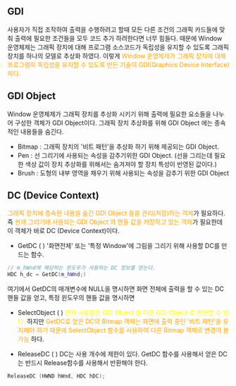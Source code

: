 ## GDI

사용자가 직접 조작하여 출력을 수행하려고 할때 모든 다른 조건의 그래픽 카드들에 맞춰 출력에 필요한 조건들을 모두 코드 추가 하려한다면 너무 힘들다. 때문에 Window 운영체제는 그래픽 장치에 대해 프로그램 소스코드가 독립성을 유지할 수 있도록 그래픽 장치를 하나의 모델로 추상화 하였다. 이렇게 <span style="color:orange">Window 운영체제가 그래픽 장치에 대해 프로그램이 독립성을 유지할 수 있도록 만든 기술이 GDI(Graphics Device Interface)이다.</span>

## GDI Object

Window 운영체제가 그래픽 장치를 추상화 시키기 위해 출력에 필요한 요소들을 나누어 구성한 객체가 GDI Object이다. 그래픽 장치 추상화를 위해 GDI Object 에는 종속적인 내용들을 숨긴다.

- Bitmap : 그래픽 장치의 '비트 패턴'을 추상화 하기 위해 제공되는 GDI Object.
- Pen : 선 그리기에 사용되는 속성을 감추기위한 GDI Object. (선을 그리는데 필요한 색상 값이  장치 추상화를 위해서는 숨겨져야 할 장치 특성이 반영된 값이다.)
- Brush : 도형의 내부 영역을 채우기 위해 사용되는 속성을 감추기 위한 GDI Object

## DC (Device Context)

<span style="color:orange">그래픽 장치에 종속된 내용을 숨긴 GDI Object 들을 관리(저장)하는 객체</span>가 필요하다. 즉 <span style="color:orange">현재 그리기에 사용되는 GDI Object 의 핸들 값을 저장하고 있는 객체</span>가 필요한데 이 객체가 바로 DC (Device Context)이다.

- GetDC ( )
'화면전체' 또는 '특정 Window'에 그림을 그리기 위해 사용할 DC를 만드는 함수.
```c++
// m_hWnd에 해당하는 윈도우가 사용하는 DC 정보를 얻는다.
HDC h_dc = GetDC(m_hWnd;)
```
여기에서 GetDC의 매개변수에 NULL을 명시하면 화면 전체에 출력을 할 수 있는 DC 핸들 값을 얻고, 특정 윈도우의 핸들 값을 명시하면 

- SelectObject ( )
<span style="color:yellow">현재 사용중인 GDI Object 를 다른 GDI Object 로 변경할 수 있다.</span> 하지만 <span style="color:orange">GetDC로 얻은 DC의 Bitmap 객체는 화면에 출력 중인 '비트 패턴'을 유지해야 하기 때문에 SelectObject 함수를 사용하여 다른 Bitmap 객체로 변경이 불가능</span> 하다.


- ReleaseDC ( )
DC는 사용 개수에 제한이 있다. GetDC 함수를 사용해서 얻은 DC 는 반드시 Release함수를 사용해서 반환해야 한다.
```c++
ReleaseDC (HWND hWnd, HDC hDC);
```